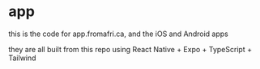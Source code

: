 # app

this is the code for app.fromafri.ca, and the iOS and Android apps

they are all built from this repo using React Native + Expo + TypeScript + Tailwind